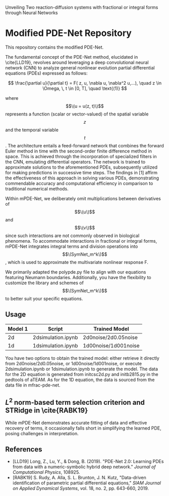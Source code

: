 
Unveiling Two reaction-diffusion systems with fractional or integral forms through Neural Networks

# Modified PDE-Net Repository

This repository contains the modified PDE-Net.

The fundamental concept of the PDE-Net method, elucidated in \cite{LLD19}, revolves around leveraging a deep convolutional neural network (CNN) to analyze general nonlinear evolution partial differential equations (PDEs) expressed as follows:

$$
\frac{\partial u}{\partial t} = F( z, u, \nabla u, \nabla^2 u,...), \quad z \in \Omega, \, t \in [0, T], \quad \text{(1)}
$$

where $$\(u = u(z, t)\)$$ represents a function (scalar or vector-valued) of the spatial variable $$z$$ and the temporal variable $$t$$. The architecture entails a feed-forward network that combines the forward Euler method in time with the second-order finite difference method in space. This is achieved through the incorporation of specialized filters in the CNN, emulating differential operators. The network is trained to approximate solutions to the aforementioned PDEs, subsequently utilized for making predictions in successive time steps. The findings in [1] affirm the effectiveness of this approach in solving various PDEs, demonstrating commendable accuracy and computational efficiency in comparison to traditional numerical methods.

Within mPDE-Net, we deliberately omit multiplications between derivatives of $$\(u\)$$ and $$\(v\)$$ since such interactions are not commonly observed in biological phenomena. To accommodate interactions in fractional or integral forms, mPDE-Net integrates integral terms and division operations into $$\(SymNet_m^k\)$$, which is used to approximate the multivariate nonlinear response F.
 
We primarily adapted the polypde.py file to align with our equations featuring Neumann boundaries. Additionally, you have the flexibility to customize the library and schemes of $$\(SymNet_m^k\)$$ to better suit your specific equations.
## Usage
| Model 1 | Script | Trained Model |
|----------|----------|----------|
| 2d | 2dsimulation.ipynb | 2d0noise/2d0.05noise|
| 1d | 1dsimulation.ipynb | 1d00noise/1d001noise |

You have two options to obtain the trained model: either retrieve it directly from 2d0noise/2d0.05noise, or 1d00noise/1d001noise, or execute 2dsimulation.ipynb  or 1dsimulation.ipynb  to generate the model. The data for the 2D equation is generated from initcsc2d.py and initb2815.py in the pedtools of aTEAM. As for the 1D equation, the data is sourced from the data file in mfrac-pde-net.

## $L^2$ norm-based term selection criterion and STRidge in \cite{RABK19}
While mPDE-Net demonstrates accurate fitting of data and effective recovery of terms, it occasionally falls short in simplifying the learned PDE, posing challenges in interpretation.
## References

- [LLD19] Long, Z., Lu, Y., & Dong, B. (2019). "PDE-Net 2.0: Learning PDEs from data with a numeric-symbolic hybrid deep network." *Journal of Computational Physics*, 108925.
- [RABK19] S. Rudy, A. Alla, S. L. Brunton, J. N. Kutz, "Data-driven identification of parametric partial differential equations," *SIAM Journal on Applied Dynamical Systems*, vol. 18, no. 2, pp. 643-660, 2019. 
